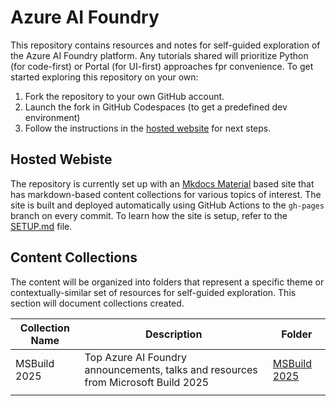# Azure AI Foundry 

This repository contains resources and notes for self-guided exploration of the Azure AI Foundry platform. Any tutorials shared will prioritize Python (for code-first) or Portal (for UI-first) approaches fpr convenience. To get started exploring this repository on your own:

1. Fork the repository to your own GitHub account.
2. Launch the fork in GitHub Codespaces (to get a predefined dev environment)
3. Follow the instructions in the [hosted website](https://ai-for-autodidacts.github.io/azure-ai-foundry/) for next steps.


## Hosted Webiste

The repository is currently set up with an [Mkdocs Material](https://squidfunk.github.io/mkdocs-material/) based site that has markdown-based content collections for various topics of interest. The site is built and deployed automatically using GitHub Actions to the `gh-pages` branch on every commit. To learn how the site is setup, refer to the [SETUP.md](SETUP.md) file.

## Content Collections

The content will be organized into folders that represent a specific theme or contextually-similar set of resources for self-guided exploration. This section will document collections created.

| Collection Name | Description | Folder |
|-----------------|-------------|--------|
| MSBuild 2025 | Top Azure AI Foundry announcements, talks and resources from Microsoft Build 2025 | [MSBuild 2025](./docs/Events/2025-MSBuild/index.md) |
| | | 
